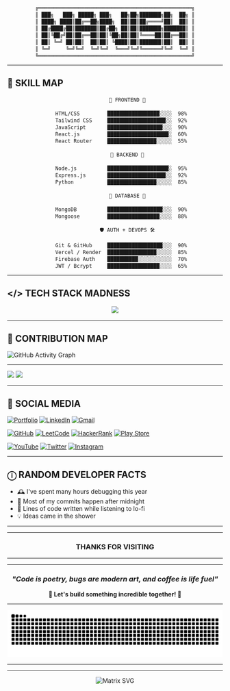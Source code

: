 <div align="center">

```ascii

╔══════════════════════════════════════════════════╗
║ ███╗   ███╗ █████╗ ███╗   ██╗██╗███████╗██╗  ██╗ ║
║ ████╗ ████║██╔══██╗████╗  ██║██║██╔════╝██║  ██║ ║
║ ██╔████╔██║███████║██╔██╗ ██║██║███████╗███████║ ║
║ ██║╚██╔╝██║██╔══██║██║╚██╗██║██║╚════██║██╔══██║ ║
║ ██║ ╚═╝ ██║██║  ██║██║ ╚████║██║███████║██║  ██║ ║
║ ╚═╝     ╚═╝╚═╝  ╚═╝╚═╝  ╚═══╝╚═╝╚══════╝╚═╝  ╚═╝ ║
╚══════════════════════════════════════════════════╝

```

</div>

---

## 💪 SKILL MAP

<div align="center">

```
        🌠 FRONTEND 🌠

    HTML/CSS         █████████████████░░░░  98%
    Tailwind CSS     ███████████████████░░  92%
    JavaScript       ██████████████████░░░  90%
    React.js         ████████████████████░  60%
    React Router     ████████████████░░░░░  55%

        🔧 BACKEND 🔧

    Node.js          ████████████████████░  95%
    Express.js       ███████████████████░░  92%
    Python           ████████████████░░░░░  85%

        🧬 DATABASE 🧬

    MongoDB          ██████████████████░░░  90%
    Mongoose         █████████████████░░░░  88%

        🛡️ AUTH + DEVOPS 🛠️

    Git & GitHub     ██████████████████░░░  90%
    Vercel / Render  ████████████████░░░░░  85%
    Firebase Auth    ██████████░░░░░░░░░░░  70%
    JWT / Bcrypt     █████████████████░░░░  65%

```

</div>

---

## </> TECH STACK MADNESS

<div align="center">

<img src="https://skillicons.dev/icons?i=html,css,js,react,tailwind,nodejs,express,mongodb,git,github,firebase,kotlin,python,c,cpp,figma,netlify,vercel,vscode,notion&theme=dark&perline=10" />

</div>

---

## 🧩 CONTRIBUTION MAP

<div>

![GitHub Activity Graph](https://github-readme-activity-graph.vercel.app/graph?username=ManishKrBarman&theme=react-dark&hide_border=true&bg_color=0D1117&color=F85D7F&line=F85D7F&point=FFFFFF)

</div>

---
<div>

<img src="https://github-readme-stats.vercel.app/api?username=ManishKrBarman&show_icons=true&theme=radical&hide_border=true&bg_color=0D1117&title_color=F85D7F&icon_color=F85D7F&text_color=FFFFFF&count_private=true" width="48%" />
<img src="https://github-readme-streak-stats.herokuapp.com/?user=ManishKrBarman&theme=radical&hide_border=true&background=0D1117&stroke=F85D7F&ring=F85D7F&fire=F85D7F&currStreakLabel=F85D7F" width="48%" />

</div>

---

## 🔗 SOCIAL MEDIA

<div>

[![Portfolio](https://img.shields.io/badge/Portfolio-FF5722.svg?style=for-the-badge&logo=web&logoColor=white)](https://intmind.netlify.app/)
[![LinkedIn](https://img.shields.io/badge/LinkedIn-0A66C2.svg?style=for-the-badge&logo=linkedin&logoColor=white)](https://www.linkedin.com/in/ManishKrBarman)
[![Gmail](https://img.shields.io/badge/Gmail-EA4335.svg?style=for-the-badge&logo=gmail&logoColor=white)](mailto:manishkumarbarman111@gmail.com)

[![GitHub](https://img.shields.io/badge/GitHub-181717.svg?style=for-the-badge&logo=github&logoColor=white)](https://github.com/ManishKrBarman/)
[![LeetCode](https://img.shields.io/badge/LeetCode-FFA116.svg?style=for-the-badge&logo=leetcode&logoColor=white)](https://leetcode.com/u/ManishKrBarman/)
[![HackerRank](https://img.shields.io/badge/HackerRank-00EA64.svg?style=for-the-badge&logo=hackerrank&logoColor=white)](https://www.hackerrank.com/profile/manishkumarbarm2)
[![Play Store](https://img.shields.io/badge/Google_Play-414141.svg?style=for-the-badge&logo=google-play&logoColor=white)](https://play.google.com/store/apps/dev?id=5792144858575749880)

[![YouTube](https://img.shields.io/badge/YouTube-FF0000.svg?style=for-the-badge&logo=youtube&logoColor=white)](https://www.youtube.com/@manishkumarbarman)
[![Twitter](https://img.shields.io/badge/Twitter-1DA1F2.svg?style=for-the-badge&logo=twitter&logoColor=white)](https://x.com/ManishKrBarman)
[![Instagram](https://img.shields.io/badge/Instagram-E4405F.svg?style=for-the-badge&logo=instagram&logoColor=white)](https://www.instagram.com/manishkumarbarman.io)

</div>

---
## ⓘ RANDOM DEVELOPER FACTS

<div>

- 🕰️ I've spent many hours debugging this year
- 🌙 Most of my commits happen after midnight
- 🎵 Lines of code written while listening to lo-fi
- 💡 Ideas came in the shower

</div>

---
---
<div align='center'>

###  THANKS FOR VISITING
</div>

---
---

<div align="center">

### *"Code is poetry, bugs are modern art, and coffee is life fuel"*

**🌟 Let's build something incredible together! 🌟**

</div>

---

<div>

![Snake eating my contributions](https://raw.githubusercontent.com/ManishKrBarman/ManishKrBarman/output/github-contribution-grid-snake.svg)

</div>

---
---

<div align="center">

![Matrix SVG](https://raw.githubusercontent.com/rodrigograca31/rodrigograca31/master/matrix.svg)

</div>
